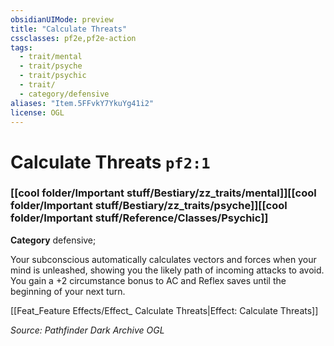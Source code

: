 ```yaml
---
obsidianUIMode: preview
title: "Calculate Threats"
cssclasses: pf2e,pf2e-action
tags:
  - trait/mental
  - trait/psyche
  - trait/psychic
  - trait/
  - category/defensive
aliases: "Item.5FFvkY7YkuYg41i2"
license: OGL
---
```

# Calculate Threats `pf2:1`

### [[cool folder/Important stuff/Bestiary/zz_traits/mental]][[cool folder/Important stuff/Bestiary/zz_traits/psyche]][[cool folder/Important stuff/Reference/Classes/Psychic]]

**Category** defensive; 




Your subconscious automatically calculates vectors and forces when your mind is unleashed, showing you the likely path of incoming attacks to avoid. You gain a +2 circumstance bonus to AC and Reflex saves until the beginning of your next turn.

[[Feat_Feature Effects/Effect_ Calculate Threats|Effect: Calculate Threats]]

*Source: Pathfinder Dark Archive*
*OGL*